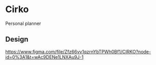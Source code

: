 # Cirko
Personal planner

## Design
https://www.figma.com/file/Zfz66vv1qzrnYbTPWh0Bf1/CIRKO?node-id=0%3A1&t=wAc9DENe1LNXAu9J-1
